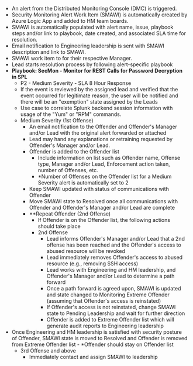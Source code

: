 - An alert from the Distributed Monitoring Console (DMC) is triggered.
- Security Monitoring Alert Work Item (SMAWI) is automatically created by Azure Logic App and added to HM team boards.
- SMAWI is automatically populated with alert name, issue, playbook steps and/or link to playbook, date created, and associated SLA time for resolution.
- Email notification to Engineering leadership is sent with SMAWI description and link to SMAWI.
- SMAWI work item to for their respective Manager.
- Lead starts resolution process by following alert-specific playbook
- **Playbook: SecMon - Monitor for REST Calls for Password Decryption in SPL**
  - P2 - Medium Severity - SLA 8 Hour Response
  - If the event is reviewed by the assigned lead and verified that the event occurred for legitimate reason, the user will be notified and there will be an &quot;exemption&quot; state assigned by the Leads
  - Use case to correlate Splunk backend session information with usage of the &quot;Yum&quot; or &quot;RPM&quot; commands.
  - Medium Severity (1st Offense)
    - An email notification to the Offender and Offender&#39;s Manager and/or Lead with the original alert forwarded or attached
    - Lead may hand any explanations or retraining requested by Offender&#39;s Manager and/or Lead.
    - Offender is added to the Offender list
      - Include information on list such as Offender name, Offense type, Manager and/or Lead, Enforcement action taken, number of Offenses, etc.
      - \*Number of Offenses on the Offender list for a Medium Severity alert is automatically set to 2
    - Keep SMAWI updated with status of communications with Offender
    - Move SMAWI state to Resolved once all communications with Offender and Offender&#39;s Manager and/or Lead are complete
    - \*\*Repeat Offender (2nd Offense)
      - If Offender is on the Offender list, the following actions should take place
      - 2nd Offense
        - Lead informs Offender&#39;s Manager and/or Lead that a 2nd offense has been reached and the Offender&#39;s access to abused resource will be revoked
        - Lead immediately removes Offender&#39;s access to abused resource (e.g., removing SSH access)
        - Lead works with Engineering and HM leadership, and Offender&#39;s Manager and/or Lead to determine a path forward
        - Once a path forward is agreed upon, SMAWI is updated and state changed to Monitoring Extreme Offender (assuming that Offender&#39;s access is reinstated)
         - If Offender&#39;s access is not reinstated, change SMAWI state to Pending Leadership and wait for further direction
        - Offender is added to Extreme Offender list which will generate audit reports to Engineering leadership
 - Once Engineering and HM leadership is satisfied with security posture of Offender, SMAWI state is moved to Resolved and Offender is removed from Extreme Offender list
          - \*Offender should stay on Offender list
      - 3rd Offense and above
        - Immediately contact and assign SMAWI to leadership